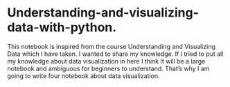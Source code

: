 # Understanding-and-visualizing-data-with-python.
This notebook is inspired from the course Understanding and Visualizing Data which I have taken. I wanted to share my knowledge. If I tried to put all my knowledge about data visualization in here I think It will be a large notebook and ambiguous for beginners to understand. That’s why I am going to write four notebook about data visualization.
